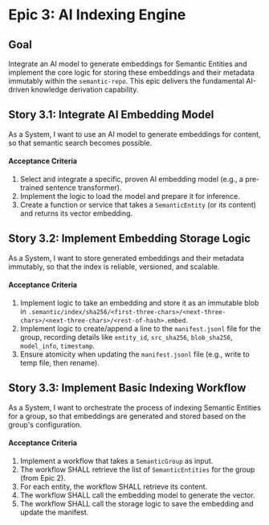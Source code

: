 # Epic 3: AI Indexing Engine

## Goal

Integrate an AI model to generate embeddings for Semantic Entities and implement the core logic for storing these embeddings and their metadata immutably within the `semantic-repo`. This epic delivers the fundamental AI-driven knowledge derivation capability.

## Story 3.1: Integrate AI Embedding Model

As a System,
I want to use an AI model to generate embeddings for content,
so that semantic search becomes possible.

#### Acceptance Criteria

1.  Select and integrate a specific, proven AI embedding model (e.g., a pre-trained sentence transformer).
2.  Implement the logic to load the model and prepare it for inference.
3.  Create a function or service that takes a `SemanticEntity` (or its content) and returns its vector embedding.

## Story 3.2: Implement Embedding Storage Logic

As a System,
I want to store generated embeddings and their metadata immutably,
so that the index is reliable, versioned, and scalable.

#### Acceptance Criteria

1.  Implement logic to take an embedding and store it as an immutable blob in `.semantic/index/sha256/<first-three-chars>/<next-three-chars>/<next-three-chars>/<rest-of-hash>.embed`.
2.  Implement logic to create/append a line to the `manifest.jsonl` file for the group, recording details like `entity_id`, `src_sha256`, `blob_sha256`, `model_info`, `timestamp`.
3.  Ensure atomicity when updating the `manifest.jsonl` file (e.g., write to temp file, then rename).

## Story 3.3: Implement Basic Indexing Workflow

As a System,
I want to orchestrate the process of indexing Semantic Entities for a group,
so that embeddings are generated and stored based on the group's configuration.

#### Acceptance Criteria

1.  Implement a workflow that takes a `SemanticGroup` as input.
2.  The workflow SHALL retrieve the list of `SemanticEntities` for the group (from Epic 2).
3.  For each entity, the workflow SHALL retrieve its content.
4.  The workflow SHALL call the embedding model to generate the vector.
5.  The workflow SHALL call the storage logic to save the embedding and update the manifest.

